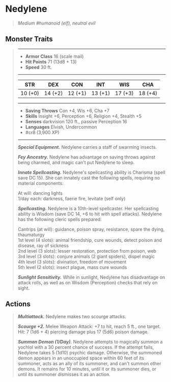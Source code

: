 # Nedylene
>*Medium #humanoid (elf), neutral evil*
## Monster Traits
>___
>- **Armor Class** 16 (scale mail)
>- **Hit Points** 71 (13d8 + 13)
>- **Speed** 30 ft.
>___
>|STR|DEX|CON|INT|WIS|CHA|
>|:---:|:---:|:---:|:---:|:---:|:---:|
>|10 (+0)|14 (+2)|12 (+1)|13 (+1)|17 (+3)|18 (+4)|
>___
>- **Saving Throws** Con +4, Wis +6, Cha +7
>- **Skills** Insight +6, Perception +6, Religion +4, Stealth +5
>- **Senses** darkvision 120 ft., passive Perception 16
>- **Languages** Elvish, Undercommon
>- #cr8 (3,900 XP)
>___
>***Special Equipment.*** Nedylene carries a staff of swarming insects.  
>
>***Fey Ancestry.*** Nedylene has advantage on saving throws against being charmed, and magic can't put Nedylene to sleep.  
>
>***Innate Spellcasting.*** Nedylene's spellcasting ability is Charisma (spell save DC 15). She can innately cast the following spells, requiring no material components:  
>
>At will: dancing lights  
>1/day each: darkness, faerie fire, levitate (self only)  
>
>
>***Spellcasting.*** Nedylene is a 10th-level spellcaster. Her spellcasting ability is Wisdom (save DC 14, +6 to hit with spell attacks). Nedylene has the following cleric spells prepared:  
>
>Cantrips (at will): guidance, poison spray, resistance, spare the dying, thaumaturgy  
>1st level (4 slots): animal friendship, cure wounds, detect poison and disease, ray of sickness  
>2nd level (3 slots): lesser restoration, protection from poison, web  
>3rd level (3 slots): conjure animals (2 giant spiders), dispel magic  
>4th level (3 slots): divination, freedom of movement  
>5th level (2 slots): insect plague, mass cure wounds  
>
>
>***Sunlight Sensitivity.*** While in sunlight, Nedylene has disadvantage on attack rolls, as well as on Wisdom (Perception) checks that rely on sight.  
>
## Actions
>***Multiattack.*** Nedylene makes two scourge attacks.  
>
>***Scourge +2.*** Melee Weapon Attack: +7 to hit, reach 5 ft., one target. Hit: 7 (1d6 + 4) piercing damage plus 17 (5d6) poison damage.  
>
>***Summon Demon (1/Day).*** Nedylene attempts to magically summon a yochlol with a 30 percent chance of success. If the attempt fails, Nedylene takes 5 (1d10) psychic damage. Otherwise, the summoned demon appears in an unoccupied space within 60 feet of its summoner, acts as an ally of its summoner, and can't summon other demons. It remains for 10 minutes, until it or its summoner dies, or until its summoner dismisses it as an action.